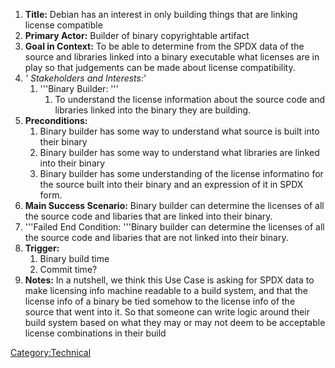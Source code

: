 1.  **Title:** Debian has an interest in only building things that are
    linking license compatible
2.  **Primary Actor:** Builder of binary copyrightable artifact
3.  **Goal in Context:** To be able to determine from the SPDX data of
    the source and libraries linked into a binary executable what
    licenses are in play so that judgements can be made about license
    compatibility.
4.  *' Stakeholders and Interests:*'
    1.  '''Binary Builder: '''
        1.  To understand the license information about the source code
            and libraries linked into the binary they are building.
5.  **Preconditions:**
    1.  Binary builder has some way to understand what source is built
        into their binary
    2.  Binary builder has some way to understand what libraries are
        linked into their binary
    3.  Binary builder has some understanding of the license informatino
        for the source built into their binary and an expression of it
        in SPDX form.
6.  **Main Success Scenario:** Binary builder can determine the licenses
    of all the source code and libaries that are linked into their
    binary.
7.  '''Failed End Condition: '''Binary builder can determine the
    licenses of all the source code and libaries that are not linked
    into their binary.
8.  **Trigger:**
    1.  Binary build time
    2.  Commit time?
9.  **Notes:** In a nutshell, we think this Use Case is asking for SPDX
    data to make licensing info machine readable to a build system, and
    that the license info of a binary be tied somehow to the license
    info of the source that went into it. So that someone can write
    logic around their build system based on what they may or may not
    deem to be acceptable license combinations in their build

[Category:Technical](Category:Technical "wikilink")
